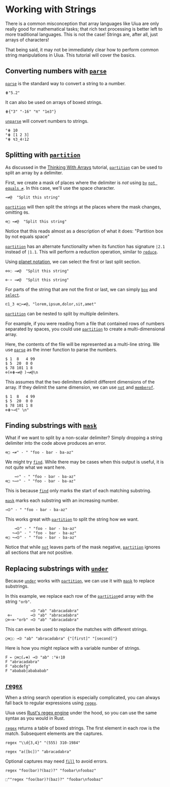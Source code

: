 # Working with Strings

There is a common misconception that array languages like Uiua are only really good for mathematical tasks; that rich text processing is better left to more traditional languages. This is not the case! Strings are, after all, just arrays of characters!

That being said, it may not be immediately clear how to perform common string manipulations in Uiua. This tutorial will cover the basics.

## Converting numbers with [`parse`]()

[`parse`]() is the standard way to convert a string to a number.
```uiua
⋕"5.2"
```
It can also be used on arrays of boxed strings.
```uiua
⋕{"3" "-16" "π" "1e3"}
```
[`un`]()[`parse`]() will convert numbers to strings.
```uiua
°⋕ 10
°⋕ [1 2 3]
°⋕ ↯3_4⇡12
```

## Splitting with [`partition`]()

As discussed in the [Thinking With Arrays](/tutorial/thinkingwitharrays) tutorial, [`partition`]() can be used to split an array by a delimiter.

First, we create a mask of places where the delimiter is *not* using [`by`]() [`not equals ≠`](). In this case, we'll use the space character.
```uiua
⊸≠@  "Split this string"
```
[`partition`]() will then split the strings at the places where the mask changes, omitting `0`s.
```uiua
⊜□ ⊸≠@  "Split this string"
```
Notice that this reads almost as a description of what it does: "Partition box by not equals space"

[`partition`]() has an alternate functionality when its function has signature `|2.1` instead of `|1.1`. This will perform a reduction operation, similar to [`reduce`]().

Using [planet notation](/tutorial/advancedstack#planet-notation), we can select the first or last split section.
```uiua
⊜⊙◌ ⊸≠@  "Split this string"
```
```uiua
⊜⋅∘ ⊸≠@  "Split this string"
```
For parts of the string that are not the first or last, we can simply [`box`]() and [`select`]().
```uiua
⊏1_3 ⊜□⊸≠@, "lorem,ipsum,dolor,sit,amet"
```

[`partition`]() can be nested to split by multiple delimiters.

For example, if you were reading from a file that contained rows of numbers separated by spaces, you could use [`partition`]() to create a multi-dimensional array.

Here, the contents of the file will be represented as a multi-line string. We use [`parse`]() as the inner function to parse the numbers.

```uiua
$ 1  8   4 99
$ 5  20  0 0
$ 78 101 1 8
⊜(⊜⋕⊸≠@ )⊸≠@\n
```

This assumes that the two delimiters delimit different dimensions of the array. If they delimit the same dimension, we can use [`not`]() and [`memberof`]().
```uiua
$ 1  8   4 99
$ 5  20  0 0
$ 78 101 1 8
⊜⋕¬⊸∈" \n"
```

## Finding substrings with [`mask`]()

What if we want to split by a non-scalar delimiter? Simply dropping a string delimiter into the code above produces an error.
```uiua should fail
⊜□ ⊸≠" - " "foo - bar - ba-az"
```
We might try [`find`](). While there may be cases when this output is useful, it is not quite what we want here.
```uiua
    ⊸⌕" - " "foo - bar - ba-az"
⊜□ ¬⊸⌕" - " "foo - bar - ba-az"
```
This is because [`find`]() only marks the start of each matching substring.

[`mask`]() marks each substring with an increasing number.
```uiua
⊸⦷" - " "foo - bar - ba-az"
```
This works great with [`partition`]() to split the string how we want.
```uiua
    ⊸⦷" - " "foo - bar - ba-az"
   ¬⊸⦷" - " "foo - bar - ba-az"
⊜□ ¬⊸⦷" - " "foo - bar - ba-az"
```
Notice that while [`not`]() leaves parts of the mask negative, [`partition`]() ignores all sections that are not positive.

## Replacing substrings with [`under`]()

Because [`under`]() works with [`partition`](), we can use it with [`mask`]() to replace substrings.

In this example, we replace each row of the [`partition`]()ed array with the string `"orb"`.
```uiua
           ⊸⦷ "ab" "abracadabra"
 ⊜∘        ⊸⦷ "ab" "abracadabra"
⍜⊜∘≡⋅"orb" ⊸⦷ "ab" "abracadabra"
```
This can even be used to replace the matches with different strings.
```uiua
⍜⊜□◌ ⊸⦷ "ab" "abracadabra" {"[first]" "[second]"}
```
Here is how you might replace with a variable number of strings.
```uiua
F ← ⍜⊜□(↙⧻) ⊸⦷ "ab" :°⋕⇡10
F "abracadabra"
F "abcdefg"
F "ababab|abababab"
```

## [`regex`]()

When a string search operation is especially complicated, you can always fall back to regular expressions using [`regex`]().

Uiua uses [Rust's regex engine](https://docs.rs/regex) under the hood, so you can use the same syntax as you would in Rust.

[`regex`]() returns a table of boxed strings. The first element in each row is the match. Subsequent elements are the captures.
```uiua
regex "\\d{3,4}" "(555) 310-1984"
```
```uiua
regex "a([bc])" "abracadabra"
```
Optional captures may need [`fill`]() to avoid errors.
```uiua should fail
regex "foo(bar)?(baz)?" "foobar\nfoobaz"
```
```uiua
⬚""regex "foo(bar)?(baz)?" "foobar\nfoobaz"
```